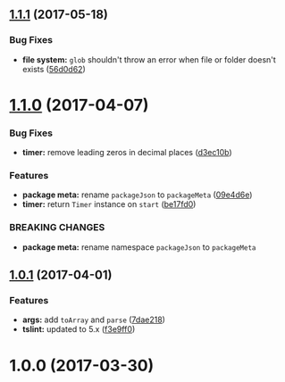 <a name="1.1.1"></a>
## [1.1.1](https://github.com/alan-agius4/speedy-node-core/compare/v1.1.0...v1.1.1) (2017-05-18)


### Bug Fixes

* **file system:** `glob` shouldn't throw an error when file or folder doesn't exists ([56d0d62](https://github.com/alan-agius4/speedy-node-core/commit/56d0d62))



<a name="1.1.0"></a>
# [1.1.0](https://github.com/alan-agius4/speedy-node-core/compare/v1.0.1...v1.1.0) (2017-04-07)


### Bug Fixes

* **timer:** remove leading zeros in decimal places ([d3ec10b](https://github.com/alan-agius4/speedy-node-core/commit/d3ec10b))


### Features

* **package meta:** rename `packageJson` to `packageMeta` ([09e4d6e](https://github.com/alan-agius4/speedy-node-core/commit/09e4d6e))
* **timer:** return `Timer` instance on `start` ([be17fd0](https://github.com/alan-agius4/speedy-node-core/commit/be17fd0))


### BREAKING CHANGES

* **package meta:** rename namespace `packageJson` to `packageMeta`



<a name="1.0.1"></a>
## [1.0.1](https://github.com/alan-agius4/speedy-node-core/compare/v1.0.0...v1.0.1) (2017-04-01)


### Features

* **args:** add `toArray` and `parse` ([7dae218](https://github.com/alan-agius4/speedy-node-core/commit/7dae218))
* **tslint:** updated to 5.x ([f3e9ff0](https://github.com/alan-agius4/speedy-node-core/commit/f3e9ff0))



<a name="1.0.0"></a>
# 1.0.0 (2017-03-30)



